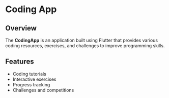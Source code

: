 # Coding App

## Overview
The **CodingApp** is an application built using Flutter that provides various coding resources, exercises, and challenges to improve programming skills.

## Features
- Coding tutorials
- Interactive exercises
- Progress tracking
- Challenges and competitions

